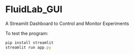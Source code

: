 # FluidLab_GUI
A Streamlit Dashboard to Control and Monitor Experiments

To test the program:

```ruby
pip install streamlit
streamlit run app.py
```
